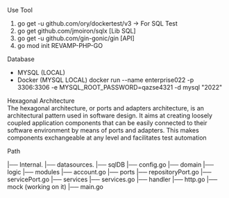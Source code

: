 Use Tool
1. go get -u github.com/ory/dockertest/v3 -> For SQL Test
2. go get github.com/jmoiron/sqlx [Lib SQL]
3. go get -u github.com/gin-gonic/gin [API]
4. go mod init REVAMP-PHP-GO

Database
- MYSQL (LOCAL)
- Docker (MYSQL LOCAL)
    docker run --name enterprise022 -p 3306:3306 -e MYSQL_ROOT_PASSWORD=qazse4321 -d mysql "2022"

Hexagonal Architecture  
The hexagonal architecture, or ports and adapters architecture, is an architectural pattern used in software design. It aims at creating loosely coupled application components that can be easily connected to their software environment by means of ports and adapters. This makes components exchangeable at any level and facilitates test automation

Path

|── Internal.
    |── datasources.
        |── sqlDB
            |── config.go
    |── domain
        |── logic
        |── modules
            |── account.go
        |── ports
            |── repositoryPort.go
            |── servicePort.go
        |── services
            |── services.go
    |── handler
        |── http.go
|── mock (working on it)
|── main.go